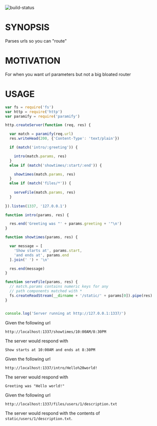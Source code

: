 ![build-status](https://www.codeship.io/projects/d3823ea0-4c7c-0131-4b68-527aab6d00bd/status)

# SYNOPSIS
Parses urls so you can "route"

# MOTIVATION
For when you want url parameters but not a big bloated router

# USAGE
```js
var fs = require('fs')
var http = require('http')
var paramify = require('paramify')

http.createServer(function (req, res) {

  var match = paramify(req.url)
  res.writeHead(200, {'Content-Type': 'text/plain'})

  if (match('intro/:greeting')) {

    intro(match.params, res)
  }
  else if (match('showtimes/:start/:end')) {

    showtimes(match.params, res)
  }
  else if (match('files/*')) {
  
    serveFile(match.params, res)
  }
  
}).listen(1337, '127.0.0.1')

function intro(params, res) {

  res.end('Greeting was "' + params.greeting + '"\n')
}

function showtimes(params, res) {

  var message = [
    'Show starts at', params.start, 
    'and ends at', params.end
  ].join(' ') + '\n'

  res.end(message)
}

function serveFile(params, res) {
  // match.params contains numeric keys for any
  // path components matched with *
  fs.createReadStream(__dirname + '/static/' + params[0]).pipe(res)
}


console.log('Server running at http://127.0.0.1:1337/')
```

Given the following url
```
http://localhost:1337/showtimes/10:00AM/8:30PM
```

The server would respond with
```
Show starts at 10:00AM and ends at 8:30PM
```

Given the following url
```
http://localhost:1337/intro/Hello%20world!
```

The server would respond with
```
Greeting was "Hello world!"
```

Given the following url
```
http://localhost:1337/files/users/1/description.txt
```

The server would respond with the contents of `static/users/1/description.txt`.
